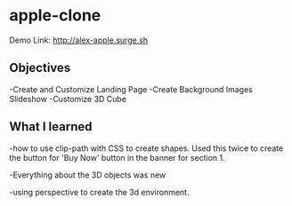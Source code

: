 # apple-clone

Demo Link: http://alex-apple.surge.sh

## Objectives
-Create and Customize Landing Page
-Create Background Images Slideshow
-Customize 3D Cube
## What I learned
-how to use clip-path with CSS to create shapes. Used this twice to create the button for 'Buy Now' button in the banner for section 1.

-Everything about the 3D objects was new 

-using perspective to create the 3d environment.



